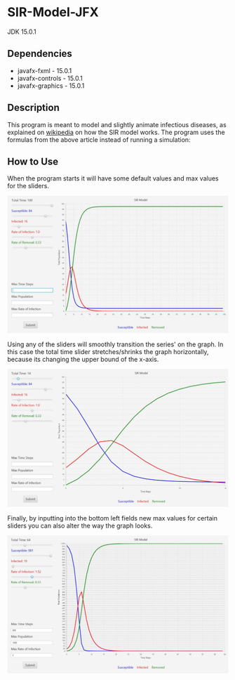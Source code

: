 # SIR-Model-JFX
JDK 15.0.1
## Dependencies
* javafx-fxml - 15.0.1
* javafx-controls - 15.0.1
* javafx-graphics - 15.0.1
## Description
This program is meant to model and slightly animate infectious diseases, as explained on <a href="https://en.wikipedia.org/wiki/Compartmental_models_in_epidemiology#The_SIR_model_2">wikipedia</a> on how the SIR model works.
The program uses the formulas from the above article instead of running a simulation:

## How to Use

When the program starts it will have some default values and max values for the sliders.

![alt text](/imgs/img1.JPG)

Using any of the sliders will smoothly transition the series' on the graph. In this case the total time slider stretches/shrinks the graph horizontally, because its changing the upper bound of the x-axis.

![alt text](/imgs/img2.JPG)

Finally, by inputting into the bottom left fields new max values for certain sliders you can also alter the way the graph looks.

![alt text](/imgs/img3.JPG)
